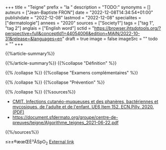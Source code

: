 +++
title = "Teigne"
prefix = "la "
description = "TODO:"
synonyms = []
auteurs = ["Jean-Baptiste FRON"]
date = "2022-12-08T14:34:54+01:00"
publishdate = "2022-12-08"
lastmod = "2022-12-08"
specialites = ["dermatologie"]
annees = "2020"
sources = ["Society1"]
tags = ["tag 1", "tag 2"]
anglais = ["English word"]
sctid = "https://browser.ihtsdotools.org/?perspective=full&conceptId1=44054006&edition=MAIN/2022-10-31&release=&languages=en"
draft = true
image = false
imageSrc = ""
todo = ""
+++

{{%article-summary%}}



{{%/article-summary%}}
{{%collapse "Définition" %}}



{{% /collapse %}}
{{%collapse "Examens complémentaires" %}}


{{% /collapse %}}
{{%collapse "Prévention" %}}


{{% /collapse %}}
{{%sources%}}

- [CMIT. Infections cutanéo-muqueuses et des phanères, bactériennes et mycosiques, de l'adulte et de l'enfant. UE6 Item 152. ECN.Pilly. 2020. (PDF)](https://www.infectiologie.com/UserFiles/File/formation/ecn-pilly-2020/ecn-2020-ue6-152-nb.pdf)
- https://document.sfdermato.org/groupe/centre-de-preuves/teigne/Algorithme_teignes_2021-06-22.pdf

{{%/sources%}}

≤≥±®æœŒÈ³ÂSpO<sub>2</sub>
[External link](https://discourse.gohugo.io/ "{rel='nofollow'}")
